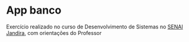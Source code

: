 # App banco
Exercício realizado no curso de Desenvolvimento de Sistemas no [SENAI Jandira](https://jandira.sp.senai.br/), com orientações do Professor
